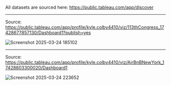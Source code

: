 All datasets are sourced here: https://public.tableau.com/app/discover

----------------------------------------------------------------------------------------------------------------------

Source: https://public.tableau.com/app/profile/kyle.colby4410/viz/113thCongress_17428677857130/Dashboard1?publish=yes

![Screenshot 2025-03-24 185102](https://github.com/user-attachments/assets/eb1cf780-f56e-4f4d-8234-ee13934dd871)

----------------------------------------------------------------------------------------------------------------------

Source: https://public.tableau.com/app/profile/kyle.colby4410/viz/AirBnBNewYork_17428803300020/Dashboard1

![Screenshot 2025-03-24 223652](https://github.com/user-attachments/assets/8abd59e5-744c-4dbb-8468-cf4794c83b01)

